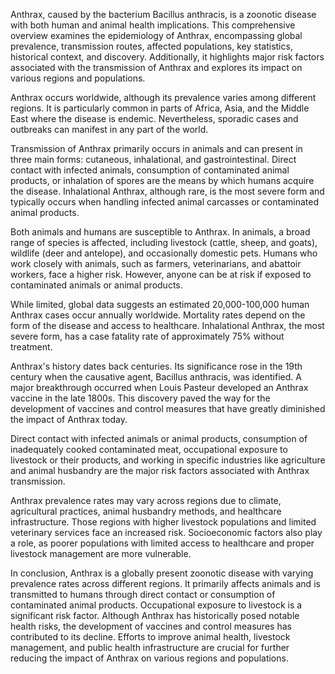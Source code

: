 Anthrax, caused by the bacterium Bacillus anthracis, is a zoonotic disease with both human and animal health implications. This comprehensive overview examines the epidemiology of Anthrax, encompassing global prevalence, transmission routes, affected populations, key statistics, historical context, and discovery. Additionally, it highlights major risk factors associated with the transmission of Anthrax and explores its impact on various regions and populations.

Anthrax occurs worldwide, although its prevalence varies among different regions. It is particularly common in parts of Africa, Asia, and the Middle East where the disease is endemic. Nevertheless, sporadic cases and outbreaks can manifest in any part of the world.

Transmission of Anthrax primarily occurs in animals and can present in three main forms: cutaneous, inhalational, and gastrointestinal. Direct contact with infected animals, consumption of contaminated animal products, or inhalation of spores are the means by which humans acquire the disease. Inhalational Anthrax, although rare, is the most severe form and typically occurs when handling infected animal carcasses or contaminated animal products.

Both animals and humans are susceptible to Anthrax. In animals, a broad range of species is affected, including livestock (cattle, sheep, and goats), wildlife (deer and antelope), and occasionally domestic pets. Humans who work closely with animals, such as farmers, veterinarians, and abattoir workers, face a higher risk. However, anyone can be at risk if exposed to contaminated animals or animal products.

While limited, global data suggests an estimated 20,000-100,000 human Anthrax cases occur annually worldwide. Mortality rates depend on the form of the disease and access to healthcare. Inhalational Anthrax, the most severe form, has a case fatality rate of approximately 75% without treatment.

Anthrax's history dates back centuries. Its significance rose in the 19th century when the causative agent, Bacillus anthracis, was identified. A major breakthrough occurred when Louis Pasteur developed an Anthrax vaccine in the late 1800s. This discovery paved the way for the development of vaccines and control measures that have greatly diminished the impact of Anthrax today.

Direct contact with infected animals or animal products, consumption of inadequately cooked contaminated meat, occupational exposure to livestock or their products, and working in specific industries like agriculture and animal husbandry are the major risk factors associated with Anthrax transmission.

Anthrax prevalence rates may vary across regions due to climate, agricultural practices, animal husbandry methods, and healthcare infrastructure. Those regions with higher livestock populations and limited veterinary services face an increased risk. Socioeconomic factors also play a role, as poorer populations with limited access to healthcare and proper livestock management are more vulnerable.

In conclusion, Anthrax is a globally present zoonotic disease with varying prevalence rates across different regions. It primarily affects animals and is transmitted to humans through direct contact or consumption of contaminated animal products. Occupational exposure to livestock is a significant risk factor. Although Anthrax has historically posed notable health risks, the development of vaccines and control measures has contributed to its decline. Efforts to improve animal health, livestock management, and public health infrastructure are crucial for further reducing the impact of Anthrax on various regions and populations.